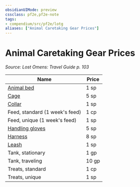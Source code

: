 ```yaml
---
obsidianUIMode: preview
cssclass: pf2e,pf2e-note
tags:
- compendium/src/pf2e/lotg
aliases: ["Animal Caretaking Gear Prices"]
---
```

# Animal Caretaking Gear Prices  
*Source: Lost Omens: Travel Guide p. 103*  

| Name | Price |
|------|-------|
| [Animal bed](../../TTRPGShare_Community_Vaults/Pathfinder_2E/equipment/items/animal-bed-lotg.md) | 1 sp |
| [Cage](../../TTRPGShare_Community_Vaults/Pathfinder_2E/equipment/items/cage-lotg.md) | 5 sp |
| [Collar](../../TTRPGShare_Community_Vaults/Pathfinder_2E/equipment/items/collar-lotg.md) | 1 sp |
| Feed, standard (1 week's feed) | 1 cp |
| Feed, unique (1 week's feed) | 1 sp |
| [Handling gloves](../../TTRPGShare_Community_Vaults/Pathfinder_2E/equipment/items/handling-gloves-lotg.md) | 5 sp |
| [Harness](../../TTRPGShare_Community_Vaults/Pathfinder_2E/equipment/items/harness-lotg.md) | 8 sp |
| [Leash](../../TTRPGShare_Community_Vaults/Pathfinder_2E/equipment/items/leash-lotg.md) | 1 sp |
| Tank, stationary | 1 gp |
| Tank, traveling | 10 gp |
| Treats, standard | 1 cp |
| Treats, unique | 1 sp |